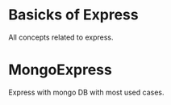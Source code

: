 # Basicks of  Express
  All concepts related to express.

# MongoExpress
Express with mongo DB with most used cases.
